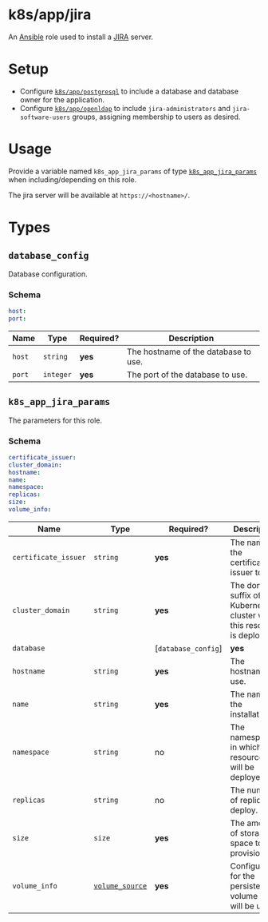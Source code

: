 # k8s/app/jira

An [Ansible](https://www.ansible.com) role used to install a [JIRA](https://www.atlassian.com/software/jira) server.

# Setup

* Configure [`k8s/app/postgresql`](../postgresql/README.md) to include a database and database owner for the
  application.
* Configure [`k8s/app/openldap`](../openldap/README.md) to include `jira-administrators` and `jira-software-users`
  groups, assigning membership to users as desired.

# Usage

Provide a variable named `k8s_app_jira_params` of type [`k8s_app_jira_params`](#k8s_app_jira_params) when
including/depending on this role.

The jira server will be available at `https://<hostname>/`.

# Types

## `database_config`

Database configuration.

### Schema

```yaml
host:
port:
```

| Name   | Type      | Required? | Description                          |
| ------ | --------- | --------- | ------------------------------------ |
| `host` | `string`  | **yes**   | The hostname of the database to use. |
| `port` | `integer` | **yes**   | The port of the database to use.     |

## `k8s_app_jira_params`

The parameters for this role.

### Schema

```yaml
certificate_issuer:
cluster_domain:
hostname:
name:
namespace:
replicas:
size:
volume_info:
```

| Name                 | Type                                                                                                   | Required?           | Description                                                                  |
| -------------------- | ------------------------------------------------------------------------------------------------------ | ------------------- | ---------------------------------------------------------------------------- |
| `certificate_issuer` | `string`                                                                                               | **yes**             | The name of the certificate issuer to use.                                   |
| `cluster_domain`     | `string`                                                                                               | **yes**             | The domain suffix of the Kubernetes cluster where this resource is deployed. |
| `database`           |                                                                                                        | [`database_config`] | **yes**                                                                      | Configuration for the database that will be used. |
| `hostname`           | `string`                                                                                               | **yes**             | The hostname to use.                                                         |
| `name`               | `string`                                                                                               | **yes**             | The name for the installation.                                               |
| `namespace`          | `string`                                                                                               | no                  | The namespace in which JIRA resources will be deployed.                      |
| `replicas`           | `string`                                                                                               | no                  | The number of replicas to deploy.                                            |
| `size`               | `size`                                                                                                 | **yes**             | The amount of storage space to provision.                                    |
| `volume_info`        | [`volume_source`](https://kubernetes.io/docs/reference/generated/kubernetes-api/v1.16/#volume-v1-core) | **yes**             | Configuration for the persistent volume that will be used.                   |
